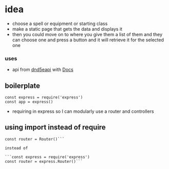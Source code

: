 # idea
 - choose a spell or equipment or starting class
 - make a static page that gets the data and displays it
 - then you could move on to where you give them a list of them and they can choose one and press a button and it will retrieve it for the selected one

### uses
- api from [dnd5eapi](http://www.dnd5eapi.co/) with [Docs](http://www.dnd5eapi.co/docs/)

## boilerplate

```
const express = require('express')
const app = express()
```
- requiring in express so I can modularly use a router and controllers


## using import instead of require
```import { Router } from 'express'
const router = Router()```

instead of

```const express = require('express')
const router = express.Router()```